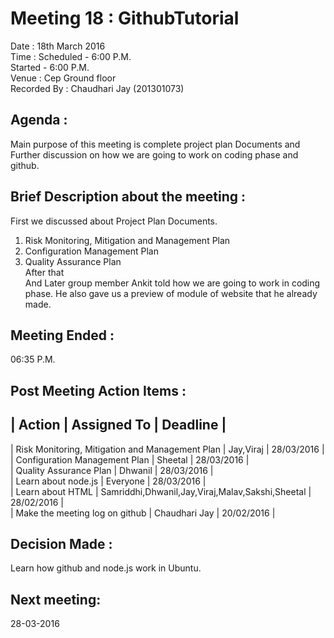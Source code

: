 Meeting 18 : GithubTutorial
===========================

Date : 18th March 2016                        
Time : Scheduled - 6:00 P.M.                                    
       Started   - 6:00 P.M.                                          
Venue : Cep Ground floor                            
Recorded By : Chaudhari Jay (201301073)                         

Agenda : 
-------
Main purpose of this meeting is complete project plan Documents and Further discussion on 
how we are going to work on coding phase and github.                       

Brief Description about the meeting :
------------------------------------
First we discussed about Project Plan Documents.                                          
1. Risk Monitoring, Mitigation and Management Plan                                                                                
2. Configuration Management Plan                                                                    
3. Quality Assurance Plan                                                                            
After that  
And Later group member Ankit told how we are going to work in coding phase.
He also gave us a preview of module of website that he already made.

Meeting Ended :                           
---------------
06:35 P.M.

Post Meeting Action Items :
---------------------------

  |                      Action                      |                       Assigned To                |  Deadline  |              
  --------------------------------------------------------------------------------------------------------------------
  | Risk Monitoring, Mitigation and Management Plan  |                      Jay,Viraj                   | 28/03/2016 |                
  |         Configuration Management Plan            |                       Sheetal                    | 28/03/2016 |                
  |             Quality Assurance Plan               |                     Dhwanil                      | 28/03/2016 |               
  |               Learn about node.js                |                      Everyone                    | 28/03/2016 |                
  |               Learn about HTML                   | Samriddhi,Dhwanil,Jay,Viraj,Malav,Sakshi,Sheetal | 28/02/2016 |                 
  |           Make the meeting log on github         |                    Chaudhari Jay                 | 20/02/2016 |                  
  
Decision Made :
---------------
Learn how github and node.js work in Ubuntu. 

Next meeting:
-------------
28-03-2016
